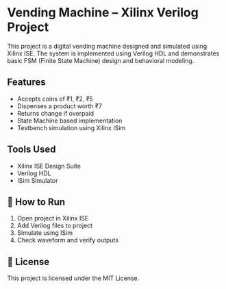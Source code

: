 # Vending Machine – Xilinx Verilog Project

This project is a digital vending machine designed and simulated using Xilinx ISE. The system is implemented using Verilog HDL and demonstrates basic FSM (Finite State Machine) design and behavioral modeling.

##  Features
- Accepts coins of ₹1, ₹2, ₹5
- Dispenses a product worth ₹7
- Returns change if overpaid
- State Machine based implementation
- Testbench simulation using Xilinx ISim

##  Tools Used
- Xilinx ISE Design Suite
- Verilog HDL
- ISim Simulator


## 🚀 How to Run
1. Open project in Xilinx ISE
2. Add Verilog files to project
3. Simulate using ISim
4. Check waveform and verify outputs

## 📄 License
This project is licensed under the MIT License.
